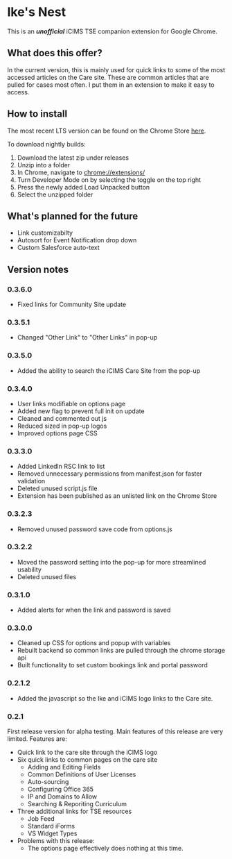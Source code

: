 # Ike's Nest
This is an ***unofficial*** iCIMS TSE companion extension for Google Chrome.

## What does this offer?
In the current version, this is mainly used for quick links to some of the most accessed articles on the Care site. These are common articles that are pulled for cases most often. I put them in an extension to make it easy to access.

## How to install
The most recent LTS version can be found on the Chrome Store [here](https://chrome.google.com/webstore/detail/ikes-nest/lkeijgbjmgoljickagjpelnfchepignn).

To download nightly builds:
1. Download the latest zip under releases
2. Unzip into a folder
3. In Chrome, navigate to [chrome://extensions/](chrome://extensions/)
4. Turn Developer Mode on by selecting the toggle on the top right
5. Press the newly added Load Unpacked button
6. Select the unzipped folder

## What's planned for the future
- Link customizabilty
- Autosort for Event Notification drop down
- Custom Salesforce auto-text

## Version notes
### 0.3.6.0
- Fixed links for Community Site update

### 0.3.5.1
- Changed "Other Link" to "Other Links" in pop-up

### 0.3.5.0
- Added the ability to search the iCIMS Care Site from the pop-up

### 0.3.4.0
- User links modifiable on options page
- Added new flag to prevent full init on update
- Cleaned and commented out js
- Reduced sized in pop-up logos
- Improved options page CSS

### 0.3.3.0
- Added LinkedIn RSC link to list
- Removed unnecessary permissions from manifest.json for faster validation
- Deleted unused script.js file
- Extension has been published as an unlisted link on the Chrome Store

### 0.3.2.3
- Removed unused password save code from options.js

### 0.3.2.2
- Moved the password setting into the pop-up for more streamlined usability
- Deleted unused files

### 0.3.1.0
- Added alerts for when the link and password is saved

### 0.3.0.0
- Cleaned up CSS for options and popup with variables
- Rebuilt backend so common links are pulled through the chrome storage api
- Built functionality to set custom bookings link and portal password

### 0.2.1.2
- Added the javascript so the Ike and iCIMS logo links to the Care site.

### 0.2.1
First release version for alpha testing. Main features of this release are very limited. Features are:
- Quick link to the care site through the iCIMS logo
- Six quick links to common pages on the care site
    - Adding and Editing Fields
    - Common Definitions of User Licenses
    - Auto-sourcing
    - Configuring Office 365
    - IP and Domains to Allow
    - Searching & Reporiting Curriculum
- Three additional links for TSE resources
    - Job Feed
    - Standard iForms
    - VS Widget Types
- Problems with this release:
    - The options page effectively does nothing at this time.